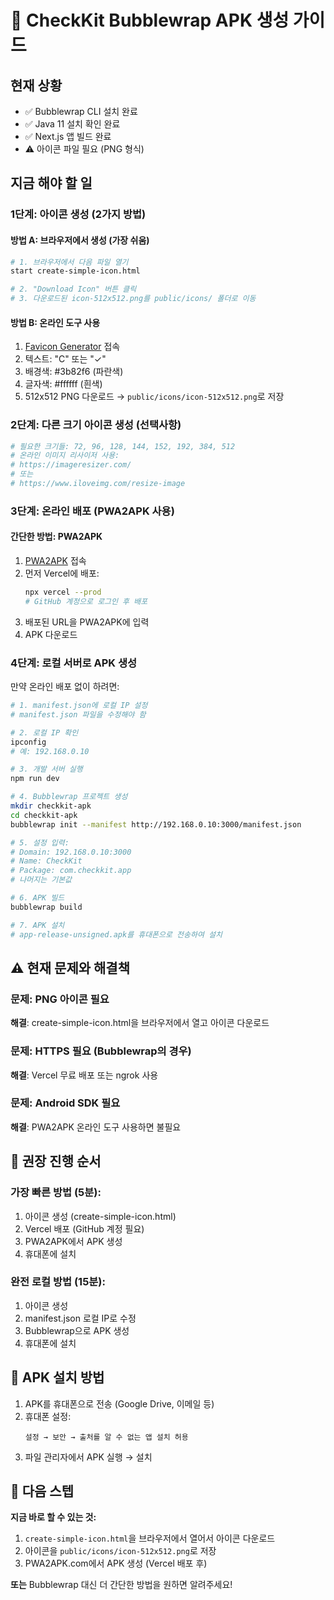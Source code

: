 # 🚀 CheckKit Bubblewrap APK 생성 가이드

## 현재 상황
- ✅ Bubblewrap CLI 설치 완료
- ✅ Java 11 설치 확인 완료
- ✅ Next.js 앱 빌드 완료
- ⚠️ 아이콘 파일 필요 (PNG 형식)

## 지금 해야 할 일

### 1단계: 아이콘 생성 (2가지 방법)

#### 방법 A: 브라우저에서 생성 (가장 쉬움)
```bash
# 1. 브라우저에서 다음 파일 열기
start create-simple-icon.html

# 2. "Download Icon" 버튼 클릭
# 3. 다운로드된 icon-512x512.png를 public/icons/ 폴더로 이동
```

#### 방법 B: 온라인 도구 사용
1. [Favicon Generator](https://favicon.io/favicon-generator/) 접속
2. 텍스트: "C" 또는 "✓"
3. 배경색: #3b82f6 (파란색)
4. 글자색: #ffffff (흰색)
5. 512x512 PNG 다운로드 → `public/icons/icon-512x512.png`로 저장

### 2단계: 다른 크기 아이콘 생성 (선택사항)
```bash
# 필요한 크기들: 72, 96, 128, 144, 152, 192, 384, 512
# 온라인 이미지 리사이저 사용:
# https://imageresizer.com/
# 또는
# https://www.iloveimg.com/resize-image
```

### 3단계: 온라인 배포 (PWA2APK 사용)

#### 간단한 방법: PWA2APK
1. [PWA2APK](https://pwa2apk.com) 접속
2. 먼저 Vercel에 배포:
   ```bash
   npx vercel --prod
   # GitHub 계정으로 로그인 후 배포
   ```
3. 배포된 URL을 PWA2APK에 입력
4. APK 다운로드

### 4단계: 로컬 서버로 APK 생성

만약 온라인 배포 없이 하려면:

```bash
# 1. manifest.json에 로컬 IP 설정
# manifest.json 파일을 수정해야 함

# 2. 로컬 IP 확인
ipconfig
# 예: 192.168.0.10

# 3. 개발 서버 실행
npm run dev

# 4. Bubblewrap 프로젝트 생성
mkdir checkkit-apk
cd checkkit-apk
bubblewrap init --manifest http://192.168.0.10:3000/manifest.json

# 5. 설정 입력:
# Domain: 192.168.0.10:3000
# Name: CheckKit
# Package: com.checkkit.app
# 나머지는 기본값

# 6. APK 빌드
bubblewrap build

# 7. APK 설치
# app-release-unsigned.apk를 휴대폰으로 전송하여 설치
```

## ⚠️ 현재 문제와 해결책

### 문제: PNG 아이콘 필요
**해결**: create-simple-icon.html을 브라우저에서 열고 아이콘 다운로드

### 문제: HTTPS 필요 (Bubblewrap의 경우)
**해결**: Vercel 무료 배포 또는 ngrok 사용

### 문제: Android SDK 필요
**해결**: PWA2APK 온라인 도구 사용하면 불필요

## 🎯 권장 진행 순서

### 가장 빠른 방법 (5분):
1. 아이콘 생성 (create-simple-icon.html)
2. Vercel 배포 (GitHub 계정 필요)
3. PWA2APK에서 APK 생성
4. 휴대폰에 설치

### 완전 로컬 방법 (15분):
1. 아이콘 생성
2. manifest.json 로컬 IP로 수정
3. Bubblewrap으로 APK 생성
4. 휴대폰에 설치

## 📱 APK 설치 방법

1. APK를 휴대폰으로 전송 (Google Drive, 이메일 등)
2. 휴대폰 설정:
   ```
   설정 → 보안 → 출처를 알 수 없는 앱 설치 허용
   ```
3. 파일 관리자에서 APK 실행 → 설치

## 🚨 다음 스텝

**지금 바로 할 수 있는 것:**
1. `create-simple-icon.html`을 브라우저에서 열어서 아이콘 다운로드
2. 아이콘을 `public/icons/icon-512x512.png`로 저장
3. PWA2APK.com에서 APK 생성 (Vercel 배포 후)

**또는**
Bubblewrap 대신 더 간단한 방법을 원하면 알려주세요!